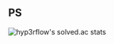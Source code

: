 ## PS
![hyp3rflow's solved.ac stats](https://github-readme-solvedac.hyp3rflow.vercel.app/api/?handle=thdruddyd21)
